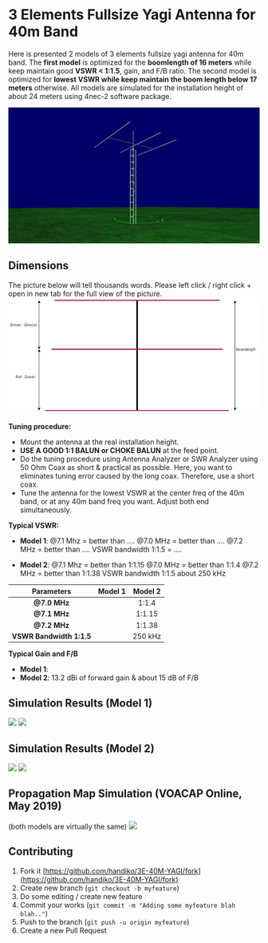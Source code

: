 # 3 Elements Fullsize Yagi Antenna for 40m Band
Here is presented 2 models of 3 elements fullsize yagi antenna for 40m band.
The **first model** is optimized for the **boomlength of 16 meters** while keep maintain good **VSWR < 1:1.5**, gain, and F/B ratio. The second model is optimized for **lowest VSWR while keep maintain the boom length below 17 meters** otherwise. All models are simulated for the installation height of about 24 meters using 4nec-2 software package.

![](./panoramic.png)

## Dimensions
The picture below will tell thousands words. Please left click / right click + open in new tab for the full view of the picture.
![](./yagi-diagram.png)

**Tuning procedure:**
* Mount the antenna at the real installation height.
* **USE A GOOD 1:1 BALUN or CHOKE BALUN** at the feed point.
* Do the tuning procedure using Antenna Analyzer or SWR Analyzer using 50 Ohm Coax as short & practical as possible. Here, you want to eliminates tuning error caused by the long coax. Therefore, use a short coax.
* Tune the antenna for the lowest VSWR at the center freq of the 40m band, or at any 40m band freq you want. Adjust both end simultaneously.

**Typical VSWR:**
* **Model 1**:
  @7.1 Mhz = better than ....
  @7.0 MHz = better than ....
  @7.2 MHz = better than ....
  VSWR bandwidth 1:1.5 = .... 

* **Model 2**: 
  @7.1 Mhz = better than 1:1.15
  @7.0 MHz = better than 1:1.4
  @7.2 MHz = better than 1:1.38
  VSWR bandwidth 1:1.5 about 250 kHz

|**Parameters**          |**Model 1**|**Model 2**|
|:----------------------:|:---------:|:---------:|
|**@7.0 MHz**            |           | 1:1.4     |
|**@7.1 MHz**            |           | 1:1.15    |
|**@7.2 MHz**            |           | 1:1.38    |
|**VSWR Bandwidth 1:1.5**|           | 250 kHz   |

**Typical Gain and F/B**
* **Model 1**: 
* **Model 2**: 13.2 dBi of forward gain & about 15 dB of F/B 

## Simulation Results (Model 1)
![](./VSWR15.png)
![](./patt15.png)

## Simulation Results (Model 2)
![](./VSWR10.png)
![](./patt10.png)

## Propagation Map Simulation (VOACAP Online, May 2019)
(both models are virtually the same)
![](./prop15peak.png)

## Contributing
1. Fork it [https://github.com/handiko/3E-40M-YAGI/fork](https://github.com/handiko/3E-40M-YAGI/fork)
2. Create new branch (`git checkout -b myfeature`)
3. Do some editing / create new feature
4. Commit your works (`git commit -m "Adding some myfeature blah blah.."`)
5. Push to the branch (`git push -u origin myfeature`)
6. Create a new Pull Request
